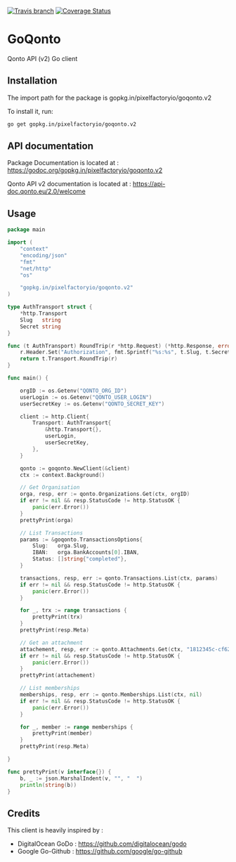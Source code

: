 [![Travis branch](https://img.shields.io/travis/pixelfactoryio/goqonto/v2.svg?style=flat-square)](https://travis-ci.org/pixelfactoryio/goqonto)
[![Coverage Status](https://coveralls.io/repos/github/pixelfactoryio/goqonto/badge.svg)](https://coveralls.io/github/pixelfactoryio/goqonto)

# GoQonto
Qonto API (v2) Go client

## Installation

The import path for the package is gopkg.in/pixelfactoryio/goqonto.v2

To install it, run:

```bash
go get gopkg.in/pixelfactoryio/goqonto.v2
```

## API documentation

Package Documentation is located at : https://godoc.org/gopkg.in/pixelfactoryio/goqonto.v2

Qonto API v2 documentation is located at : https://api-doc.qonto.eu/2.0/welcome

## Usage

```go
package main

import (
	"context"
	"encoding/json"
	"fmt"
	"net/http"
	"os"

	"gopkg.in/pixelfactoryio/goqonto.v2"
)

type AuthTransport struct {
	*http.Transport
	Slug   string
	Secret string
}

func (t AuthTransport) RoundTrip(r *http.Request) (*http.Response, error) {
	r.Header.Set("Authorization", fmt.Sprintf("%s:%s", t.Slug, t.Secret))
	return t.Transport.RoundTrip(r)
}

func main() {

	orgID := os.Getenv("QONTO_ORG_ID")
	userLogin := os.Getenv("QONTO_USER_LOGIN")
	userSecretKey := os.Getenv("QONTO_SECRET_KEY")

	client := http.Client{
		Transport: AuthTransport{
			&http.Transport{},
			userLogin,
			userSecretKey,
		},
	}

	qonto := goqonto.NewClient(&client)
	ctx := context.Background()

	// Get Organisation
	orga, resp, err := qonto.Organizations.Get(ctx, orgID)
	if err != nil && resp.StatusCode != http.StatusOK {
		panic(err.Error())
	}
	prettyPrint(orga)

	// List Transactions
	params := &goqonto.TransactionsOptions{
		Slug:   orga.Slug,
		IBAN:   orga.BankAccounts[0].IBAN,
		Status: []string{"completed"},
	}

	transactions, resp, err := qonto.Transactions.List(ctx, params)
	if err != nil && resp.StatusCode != http.StatusOK {
		panic(err.Error())
	}

	for _, trx := range transactions {
		prettyPrint(trx)
	}
	prettyPrint(resp.Meta)

	// Get an attachment
	attachement, resp, err := qonto.Attachments.Get(ctx, "1812345c-cf62-49a0-bbb0-f654321678")
	if err != nil && resp.StatusCode != http.StatusOK {
		panic(err.Error())
	}
	prettyPrint(attachement)

	// List memberships
	memberships, resp, err := qonto.Memberships.List(ctx, nil)
	if err != nil && resp.StatusCode != http.StatusOK {
		panic(err.Error())
	}

	for _, member := range memberships {
		prettyPrint(member)
	}
	prettyPrint(resp.Meta)

}

func prettyPrint(v interface{}) {
	b, _ := json.MarshalIndent(v, "", "  ")
	println(string(b))
}
```

## Credits

This client is heavily inspired by :
- DigitalOcean GoDo : https://github.com/digitalocean/godo
- Google Go-Github : https://github.com/google/go-github
